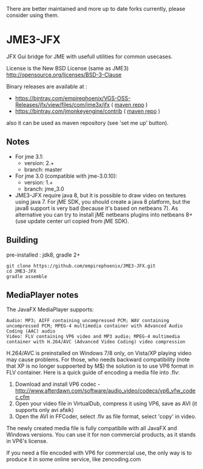 There are better maintained and more up to date forks currently, please consider using them.

JME3-JFX
========

JFX Gui bridge for JME with usefull utilities for common usecases.

License is the New BSD License (same as JME3) 
http://opensource.org/licenses/BSD-3-Clause

Binary releases are available at :

 * https://bintray.com/empirephoenix/VGS-OSS-Releases/jfx/view/files/com/jme3x/jfx ( [maven repo](http://dl.bintray.com/empirephoenix/VGS-OSS-Releases) )
 * https://bintray.com/jmonkeyengine/contrib ( [maven repo](http://dl.bintray.com/jmonkeyengine/contrib) )

also it can be used as maven repository (see 'set me up' button).

## Notes

* For jme 3.1:
  * version: 2.+
  * branch: master
* For jme 3.0 (compatible with jme-3.0.10):
  * version: 1.+
  * branch: jme_3.0
* JME3-JFX require java 8, but it is possible to draw video on textures using java 7.
  For jME SDK, you should create a java 8 platform, but the java8 support is very bad (because it's based on netbeans 7). As alternative you can try to install jME netbeans plugins into netbeans 8+ (use update center url copied from jME SDK).

## Building

pre-installed : jdk8, gradle 2+

```
git clone https://github.com/empirephoenix/JME3-JFX.git
cd JME3-JFX
gradle assemble
```

## MediaPlayer notes

The JavaFX MediaPlayer supports:

    Audio: MP3; AIFF containing uncompressed PCM; WAV containing uncompressed PCM; MPEG-4 multimedia container with Advanced Audio Coding (AAC) audio
    Video: FLV containing VP6 video and MP3 audio; MPEG-4 multimedia container with H.264/AVC (Advanced Video Coding) video compression
    
H.264/AVC is preinstalled on Windows 7/8 only, on Vista/XP playing video may cause problems.
For those, who needs backward compatibility (note that XP is no longer suppoerted by M$) the solution is to use VP6 format in FLV container. Here is a quick guide of encoding a media file into .flv:

1) Download and install VP6 codec - http://www.afterdawn.com/software/audio_video/codecs/vp6_vfw_codec.cfm
2) Open your video file in VirtualDub, compress it using VP6, save as AVI (it supports only avi afaik)
3) Open the AVI in FFCoder, select .flv as file format, select 'copy' in video. 

The newly created media file is fully compatibile with all JavaFX and Windows versions. You can use it for non commercial products, as it stands in VP6's license.

If you need a file encoded with VP6 for commercial use, the only way is to produce it in some online service, like zencoding.com


